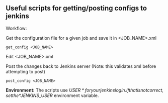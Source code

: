 Useful scripts for getting/posting configs to jenkins
--------------------

Workflow:

Get the configuration file for a given job and save it in <JOB_NAME>.xml
```
get_config <JOB_NAME>
```

Edit <JOB_NAME>.xml

Post the changes back to Jenkins server (Note: this validates xml before attempting to post)
```
post_config <JOB_NAME>
```

**Environment:**
The scripts use *$USER* for your jenkins login.  If that is not correct, set the *$JENKINS_USER* environment variable.
